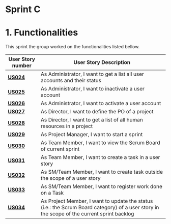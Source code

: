 # Sprint C

# 1. Functionalities

This sprint the group worked on the functionalities listed bellow.

| User Story number                          | User Story Description                                                                                                                     |
|--------------------------------------------|--------------------------------------------------------------------------------------------------------------------------------------------|
| **[US024](/docs/sprint-C/US024/US024.md)** | As Administrator, I want to get a list all user accounts and their status                                                                  |
| **[US025](/docs/sprint-C/US025/US025.md)** | As Administrator, I want to inactivate a user account                                                                                      |
| **[US026](/docs/sprint-C/US026/US026.md)** | As Administrator, I want to activate a user account                                                                                        |
| **[US027](/docs/sprint-C/US027/US027.md)** | As Director, I want to define the PO of a project                                                                                          |
| **[US028](/docs/sprint-C/US028/US028.md)** | As Director, I want to get a list of all human resources in a project                                                                      |
| **[US029](/docs/sprint-C/US029/US029.md)** | As Project Manager, I want to start a sprint                                                                                               | 
| **[US030](/docs/sprint-C/US030/US030.md)** | As Team Member, I want to view the Scrum Board of current sprint                                                                           |
| **[US031](/docs/sprint-C/US031/US031.md)** | As Team Member, I want to create a task in a user story                                                                                    |
| **[US032](/docs/sprint-C/US032/US032.md)** | As SM/Team Member, I want to create task outside the scope of a user story                                                                 |
| **[US033](/docs/sprint-C/US033/US033.md)** | As SM/Team Member, I want to register work done on a Task                                                                                  |
| **[US034](/docs/sprint-C/US034/US034.md)** | As Project Member, I want to update the status (i.e.: the Scrum Board category) of a user story in the scope of the current sprint backlog |